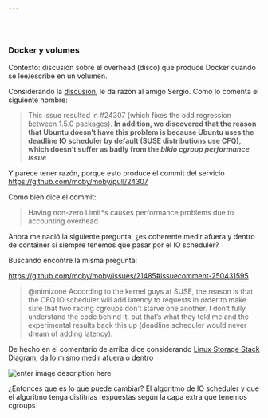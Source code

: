 ```yaml
---


---
```


<h3 id="docker-y-volumes">Docker y volumes</h3>
<p>Contexto: discusión sobre el overhead (disco) que produce Docker cuando se lee/escribe en un volumen.</p>
<p>Considerando la <a href="https://github.com/moby/moby/issues/21485#issuecomment-250431595">discusión</a>, le da razón al amigo Sergio.
Como lo comenta el siguiente hombre:</p>
<blockquote>
<p>This issue resulted in #24307 (which fixes the odd regression between
1.5.0 packages). <strong>In addition, we discovered that the reason that Ubuntu doesn’t have this problem is because Ubuntu uses the deadline
IO scheduler by default (SUSE distributions use CFQ), which doesn’t
suffer as badly from the <em>blkio cgroup performance issue</em></strong></p>
</blockquote>
<p>Y parece tener razón, porque esto produce el commit del servicio
<a href="https://github.com/moby/moby/pull/24307">https://github.com/moby/moby/pull/24307</a></p>
<p>Como bien dice el commit:</p>
<blockquote>
<p>Having non-zero Limit*s causes performance problems due to accounting overhead</p>
</blockquote>
<p>Ahora me nació la siguiente pregunta, ¿es coherente medir afuera y dentro de container si siempre tenemos que pasar por el IO scheduler?</p>
<p>Buscando encontre la misma pregunta:</p>
<p><a href="https://github.com/moby/moby/issues/21485#issuecomment-250431595">https://github.com/moby/moby/issues/21485#issuecomment-250431595</a></p>
<blockquote>
<p>@mimizone According to the kernel guys at SUSE, the reason is that the CFQ IO scheduler will add latency to requests in order to make sure that two racing cgroups don’t starve one another. I don’t fully understand the code behind it, but that’s what they told me and the experimental results back this up (deadline scheduler would never dream of adding latency).</p>
</blockquote>
<p>De hecho en el comentario de arriba dice considerando <a href="https://www.thomas-krenn.com/en/wiki/Linux_Storage_Stack_Diagram#Diagram_for_Linux_Kernel_4.0">Linux Storage Stack Diagram</a>, da lo mismo medir afuera o dentro</p>
<p><img src="https://www.inf.utfsm.cl/~mosorio/fig.png" alt="enter image description here"></p>
<p>¿Entonces que es lo que puede cambiar? El algoritmo de IO scheduler y que el algoritmo tenga distitnas respuestas según la capa extra que tenemos cgroups</p>

